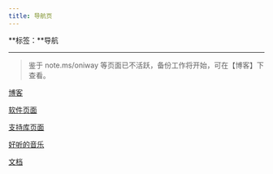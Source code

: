 ```yaml
---
title: 导航页
---
```


**标签：**导航

---

> 鉴于 note.ms/oniway 等页面已不活跃，备份工作将开始，可在【博客】下查看。

[博客](./blog)

[软件页面](./sofwares)

[支持库页面](./support-libs)

[好听的音乐](./sounds)

[文档](./docs)
